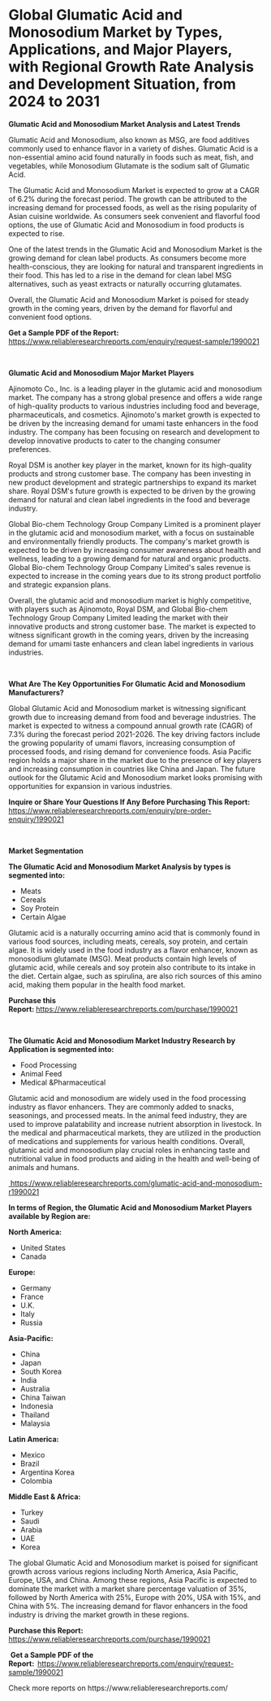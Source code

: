<p><h1>Global Glumatic Acid and Monosodium Market by Types, Applications, and Major Players, with Regional Growth Rate Analysis and Development Situation, from 2024 to 2031</h1></p><p><strong>Glumatic Acid and Monosodium Market Analysis and Latest Trends</strong></p>
<p><p>Glumatic Acid and Monosodium, also known as MSG, are food additives commonly used to enhance flavor in a variety of dishes. Glumatic Acid is a non-essential amino acid found naturally in foods such as meat, fish, and vegetables, while Monosodium Glutamate is the sodium salt of Glumatic Acid.</p><p>The Glumatic Acid and Monosodium Market is expected to grow at a CAGR of 6.2% during the forecast period. The growth can be attributed to the increasing demand for processed foods, as well as the rising popularity of Asian cuisine worldwide. As consumers seek convenient and flavorful food options, the use of Glumatic Acid and Monosodium in food products is expected to rise.</p><p>One of the latest trends in the Glumatic Acid and Monosodium Market is the growing demand for clean label products. As consumers become more health-conscious, they are looking for natural and transparent ingredients in their food. This has led to a rise in the demand for clean label MSG alternatives, such as yeast extracts or naturally occurring glutamates.</p><p>Overall, the Glumatic Acid and Monosodium Market is poised for steady growth in the coming years, driven by the demand for flavorful and convenient food options.</p></p>
<p><strong>Get a Sample PDF of the Report:&nbsp;</strong> <a href="https://www.reliableresearchreports.com/enquiry/request-sample/1990021">https://www.reliableresearchreports.com/enquiry/request-sample/1990021</a></p>
<p>&nbsp;</p>
<p><strong>Glumatic Acid and Monosodium Major Market Players</strong></p>
<p><p>Ajinomoto Co., Inc. is a leading player in the glutamic acid and monosodium market. The company has a strong global presence and offers a wide range of high-quality products to various industries including food and beverage, pharmaceuticals, and cosmetics. Ajinomoto's market growth is expected to be driven by the increasing demand for umami taste enhancers in the food industry. The company has been focusing on research and development to develop innovative products to cater to the changing consumer preferences.</p><p>Royal DSM is another key player in the market, known for its high-quality products and strong customer base. The company has been investing in new product development and strategic partnerships to expand its market share. Royal DSM's future growth is expected to be driven by the growing demand for natural and clean label ingredients in the food and beverage industry.</p><p>Global Bio-chem Technology Group Company Limited is a prominent player in the glutamic acid and monosodium market, with a focus on sustainable and environmentally friendly products. The company's market growth is expected to be driven by increasing consumer awareness about health and wellness, leading to a growing demand for natural and organic products. Global Bio-chem Technology Group Company Limited's sales revenue is expected to increase in the coming years due to its strong product portfolio and strategic expansion plans.</p><p>Overall, the glutamic acid and monosodium market is highly competitive, with players such as Ajinomoto, Royal DSM, and Global Bio-chem Technology Group Company Limited leading the market with their innovative products and strong customer base. The market is expected to witness significant growth in the coming years, driven by the increasing demand for umami taste enhancers and clean label ingredients in various industries.</p></p>
<p>&nbsp;</p>
<p><strong>What Are The Key Opportunities For Glumatic Acid and Monosodium Manufacturers?</strong></p>
<p><p>Global Glutamic Acid and Monosodium market is witnessing significant growth due to increasing demand from food and beverage industries. The market is expected to witness a compound annual growth rate (CAGR) of 7.3% during the forecast period 2021-2026. The key driving factors include the growing popularity of umami flavors, increasing consumption of processed foods, and rising demand for convenience foods. Asia Pacific region holds a major share in the market due to the presence of key players and increasing consumption in countries like China and Japan. The future outlook for the Glutamic Acid and Monosodium market looks promising with opportunities for expansion in various industries.</p></p>
<p><strong>Inquire or Share Your Questions If Any Before Purchasing This Report:</strong> <a href="https://www.reliableresearchreports.com/enquiry/pre-order-enquiry/1990021">https://www.reliableresearchreports.com/enquiry/pre-order-enquiry/1990021</a></p>
<p>&nbsp;</p>
<p><strong>Market Segmentation</strong></p>
<p><strong>The Glumatic Acid and Monosodium Market Analysis by types is segmented into:</strong></p>
<p><ul><li>Meats</li><li>Cereals</li><li>Soy Protein</li><li>Certain Algae</li></ul></p>
<p><p>Glutamic acid is a naturally occurring amino acid that is commonly found in various food sources, including meats, cereals, soy protein, and certain algae. It is widely used in the food industry as a flavor enhancer, known as monosodium glutamate (MSG). Meat products contain high levels of glutamic acid, while cereals and soy protein also contribute to its intake in the diet. Certain algae, such as spirulina, are also rich sources of this amino acid, making them popular in the health food market.</p></p>
<p><strong>Purchase this Report:&nbsp;</strong><a href="https://www.reliableresearchreports.com/purchase/1990021">https://www.reliableresearchreports.com/purchase/1990021</a></p>
<p>&nbsp;</p>
<p><strong>The Glumatic Acid and Monosodium Market Industry Research by Application is segmented into:</strong></p>
<p><ul><li>Food Processing</li><li>Animal Feed</li><li>Medical &Pharmaceutical</li></ul></p>
<p><p>Glutamic acid and monosodium are widely used in the food processing industry as flavor enhancers. They are commonly added to snacks, seasonings, and processed meats. In the animal feed industry, they are used to improve palatability and increase nutrient absorption in livestock. In the medical and pharmaceutical markets, they are utilized in the production of medications and supplements for various health conditions. Overall, glutamic acid and monosodium play crucial roles in enhancing taste and nutritional value in food products and aiding in the health and well-being of animals and humans.</p></p>
<p><a href="https://www.reliableresearchreports.com/glumatic-acid-and-monosodium-r1990021">&nbsp;https://www.reliableresearchreports.com/glumatic-acid-and-monosodium-r1990021</a></p>
<p><strong>In terms of Region, the Glumatic Acid and Monosodium Market Players available by Region are:</strong></p>
<p>
    <p> <strong> North America: </strong>
        <ul>
            <li>United States</li>
            <li>Canada</li>
        </ul>
        </p> 
    <p> <strong> Europe: </strong>
        <ul>
            <li>Germany</li>
            <li>France</li>
            <li>U.K.</li>
            <li>Italy</li>
            <li>Russia</li>
        </ul>
        </p> 
    <p> <strong> Asia-Pacific: </strong>
        <ul>
            <li>China</li>
            <li>Japan</li>
            <li>South Korea</li>
            <li>India</li>
            <li>Australia</li>
            <li>China Taiwan</li>
            <li>Indonesia</li>
            <li>Thailand</li>
            <li>Malaysia</li>
        </ul>
        </p> 
    <p> <strong> Latin America: </strong>
        <ul>
            <li>Mexico</li>
            <li>Brazil</li>
            <li>Argentina Korea</li>
            <li>Colombia</li>
        </ul>
        </p> 
    <p> <strong> Middle East & Africa: </strong>
        <ul>
            <li>Turkey</li>
            <li>Saudi</li>
            <li>Arabia</li>
            <li>UAE</li>
            <li>Korea</li>
        </ul>
    </p>
    </p>
<p><p>The global Glumatic Acid and Monosodium market is poised for significant growth across various regions including North America, Asia Pacific, Europe, USA, and China. Among these regions, Asia Pacific is expected to dominate the market with a market share percentage valuation of 35%, followed by North America with 25%, Europe with 20%, USA with 15%, and China with 5%. The increasing demand for flavor enhancers in the food industry is driving the market growth in these regions.</p></p>
<p><strong>Purchase this Report: </strong><a href="https://www.reliableresearchreports.com/purchase/1990021">https://www.reliableresearchreports.com/purchase/1990021</a></p>
<p>&nbsp;<strong>Get a Sample PDF of the Report:&nbsp;&nbsp;</strong><a href="https://www.reliableresearchreports.com/enquiry/request-sample/1990021">https://www.reliableresearchreports.com/enquiry/request-sample/1990021</a></p>
<p><strong></strong></p>
<p>Check more reports on https://www.reliableresearchreports.com/</p>